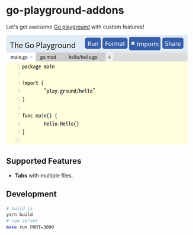 # go-playground-addons

Let's get awesome [Go playground](https://play.golang.org) with custom features!

![tabs](https://raw.githubusercontent.com/syumai/go-playground-addons/master/images/tabs.png)

## Supported Features

- **Tabs** with multiple files.

## Development

```sh
# build js
yarn build
# run server
make run PORT=3000
```
